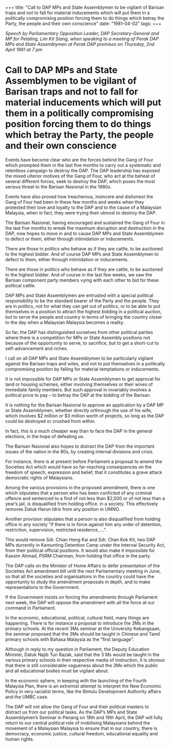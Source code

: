 +++ 
title: "Call to DAP MPs and State Assemblymen to be vigilant of Barisan traps and not to fall for material inducements which will put them in a politically compromising position forcing them to do things which betray the Party, the people and their own conscience"
date: "1981-04-02"
tags:
+++

_Speech by Parliamentary Opposition Leader, DAP Secretary-General and MP for Petaling, Lim Kit Siang, when speaking to a meeting of Perak DAP MPs and State Assemblymen at Perak DAP premises on Thursday, 2nd April 1981 at 7 pm_

# Call to DAP MPs and State Assemblymen to be vigilant of Barisan traps and not to fall for material inducements which will put them in a politically compromising position forcing them to do things which betray the Party, the people and their own conscience

Events have become clear who are the forces behind the Gang of Four which prompted them in the last five months to carry out a systematic and relentless campaign to destroy the DAP. The DAP leadership has exposed the mixed ulterior motives of the Gang of Four, who act at the beheat of several different forces, seek to destroy the DAP, which poses the most serious threat to the Barisan Nasional in the 1980s.</u>

Events have also proved how treacherous, insincere and dishonest the Gang of Four had been in these few months and weeks when they protested their love and loyalty to the DAP and to the cause of a Malaysian Malaysia, when in fact, they were trying their utmost to destroy the DAP.

The Barisan Nasional, having encouraged and sustained the Gang of Four in the last five months to wreak the maximum disruption and destruction in the DAP, now hopes to move in and to cause DAP MPs and State Assemblymen to defect or them, either through intimidation or inducements.

There are those in politics who behave as if they are cattle, to be auctioned to the highest bidder. And of course DAP MPs and State Assemblymen to defect to them, either through intimidation or inducements.

There are those in politics who behave as if they are cattle, to be auctioned to the highest bidder. And of course in the last few weeks, we saw the Barisan component party members vying with each other to bid for these political cattle.

DAP MPs and State Assemblymen are entrusted with a special political responsibility to be the standard bearer of the Party and the people. They are in politics, not for what they can get out of politics, or to be able to put themselves in a position to attract the highest bidding in a political auction, but to serve the people and country in terms of bringing the country closer to the day when a Malaysian Malaysia becomes a reality.

So far, the DAP has distinguished ourselves from other political parties where there is a competition for MPs or State Assembly positions not because of the opportunity to serve, to sacrifice, but to get a short-cut to self-advancement and riches.

I call on all DAP MPs and State Assemblymen to be particularly vigilant against the Barisan traps and wiles, and not to put themselves in a politically compromising position by falling for material temptations or inducements.

It is not impossible for DAP MPs or State Assemblymen to get approval for land or housing schemes, either involving themselves or their wives of immediate family members. But such approval in invariably involves a political price to pay – to betray the DAP at the bidding of the Barisan.

It is nothing for the Barisan Nasional to approve an application by a DAP MP or State Assemblymen, whether directly orthrough the use of his wife, which involves $2 million or $3 million worth of projects, so long as the DAP could be destroyed or crushed from within.

In fact, this is a much cheaper way than to face the DAP in the general elections, in the hope of defeating us.

The Barisan Nasional also hopes to distract the DAP from the important issues of the nation in the 80s, by creating internal divisions and crisis.

For instance, there is at present before Parliament a proposal to amend the Societies Act which would have so far-reaching consequences on the freedom of speech, expression and belief, that it constitutes a grave attack democratic rights of Malaysians.

Among the various provisions in the proposed amendment, there is one which stipulates that a person who has been conficted of any criminal offence and sentenced to a find of not less than $2,000 or of not less than a year’s jail, is disqualified from holding office. in a society. This effectively removes Datuk Harun Idris from any position in UMNO.  

Another provision stipulates that a person is also disqualified from holding office in any society “if there is in force against him any order of detention, restriction, supervision, restricted residence,….”.

This would remove Sdr. Chian Heng Kai and Sdr. Chan Kok Kit, two DAP MPs durrently in Kamunting Detention Camp under the Internal Security Act, from their political official positions. It would also make it impossible for Kassim Ahmad, PSRM Chairman, from holding that office in the party.

The DAP calls on the Minister of Home Affairs to defer presentation of the Societies Act amendment bill until the next Parliamentary meeting in June, so that all the societies and organisations in the country could have the opportunity to study the amendment proposals in depth, and to make representations to the Government.

If the Government insists on forcing the amendments through Parliament next week, the DAP will oppose the amendment with all the force at our command in Parliament.

In the economic, educational, political, cultural field, many things are happening. There is for instance a proposal to introduce the 3Ms in the primary schools. At the recent 3Ms seminar at the University Kebangsaan, the seminar proposed that the 3Ms should be taught in Chinese and Tamil primary schools with Bahasa Malaysia as the “first language”.

Although in reply to my question in Parliament, the Deputy Education Minister, Datuk Najib Tun Razak, said that the 3 Ms would be taught in the various primary schools in their respective media of instruction, it is obvious that there is still considerable vagueness about the 3Ms which the public and all educational bodies must be vigilant about.

In the economic sphere, in keeping with the launching of the Fourth Malaysia Plan, there is an extremist attempt to interpret the New Economic Policy in very racialist terms, like the Bintulu Development Authority affairs and the UMBC case.

The DAP will not allow the Gang of Four and their political masters to distract us from our political tasks. As the DAP’s MPs and State Assemblymen’s Seminar in Penang on 18th and 19th April, the DAP will fully return to our central political role of mobilising Malaysians behind the movement of a Malaysian Malaysia to ensure that in our country, there is democracy, economic justice, cultural freedom, educational equality and human rights.
 
